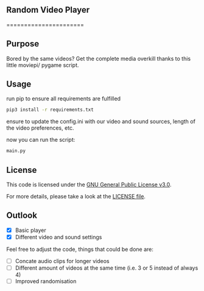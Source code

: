 ## Random Video Player
======================
 
## Purpose
Bored by the same videos? Get the complete media overkill thanks to this little moviepi/ pygame script.

## Usage
run pip to ensure all requirements are fulfilled
 
```bash
pip3 install -r requirements.txt
```
ensure to update the config.ini with our video and sound sources, length of the video preferences, etc.

now you can run the script:
```bash
main.py
```

## License
This code is licensed under the [GNU General Public License v3.0](https://choosealicense.com/licenses/gpl-3.0/). <p>
For more details, please take a look at the [LICENSE file](https://github.com/argv1/random-video-player/blob/main/LICENSE).

## Outlook
- [x] Basic player
- [x] Different video and sound settings

Feel free to adjust the code, things that could be done are:
- [ ] Concate audio clips for longer videos
- [ ] Different amount of videos at the same time (i.e. 3 or 5 instead of always 4)
- [ ] Improved randomisation
